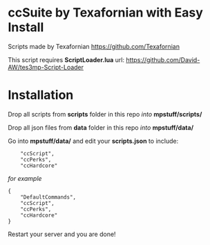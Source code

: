 # ccSuite by Texafornian with Easy Install

Scripts made by Texafornian https://github.com/Texafornian

This script requires **ScriptLoader.lua** url: https://github.com/David-AW/tes3mp-Script-Loader

# Installation

Drop all scripts from **scripts** folder in this repo *into* **mpstuff/scripts/**

Drop all json files from **data** folder in this repo *into* **mpstuff/data/**

Go into **mpstuff/data/** and edit your **scripts.json** to include:
```
	"ccScript",
	"ccPerks",
	"ccHardcore"
```
*for example*

```
{
	"DefaultCommands",
	"ccScript",
	"ccPerks",
	"ccHardcore"
}
```

Restart your server and you are done!

